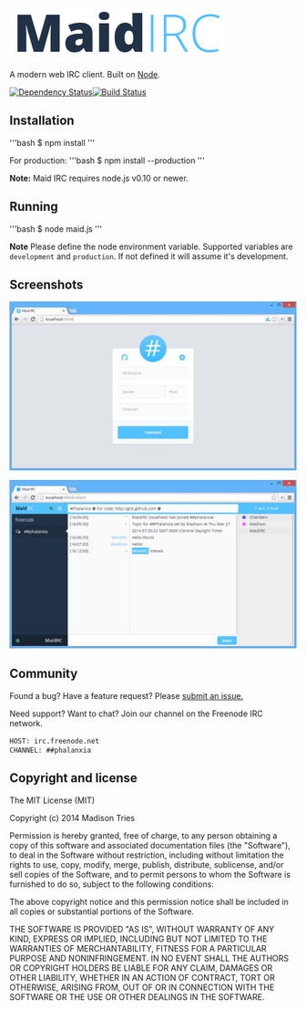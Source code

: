 [![Maid IRC](public/img/logo.png)](https://github.com/Phalanxia/Maid-IRC)

A modern web IRC client. Built on [Node](http://nodejs.org).

[![Dependency Status](https://gemnasium.com/Phalanxia/Maid-IRC.png)](https://gemnasium.com/Phalanxia/Maid-IRC)[![Build Status](https://travis-ci.org/Phalanxia/Maid-IRC.svg?branch=master)](https://travis-ci.org/Phalanxia/Maid-IRC)

## Installation
'''bash
$ npm install
'''

For production:
'''bash
$ npm install --production
'''

**Note:** Maid IRC requires node.js v0.10 or newer.

## Running
'''bash
$ node maid.js
'''

**Note** Please define the node environment variable. Supported variables are `development` and `production`. If not defined it will assume it's development.

## Screenshots

![Login Screen](screenshots/login.png)

![Login Screen](screenshots/client.png)

## Community

Found a bug? Have a feature request? Please [submit an issue.](https://github.com/Phalanxia/Maid-IRC/issues)

Need support? Want to chat? Join our channel on the Freenode IRC network.

	HOST: irc.freenode.net
	CHANNEL: ##phalanxia

## Copyright and license

The MIT License (MIT)

Copyright (c) 2014 Madison Tries

Permission is hereby granted, free of charge, to any person obtaining a copy of
this software and associated documentation files (the "Software"), to deal in
the Software without restriction, including without limitation the rights to
use, copy, modify, merge, publish, distribute, sublicense, and/or sell copies of
the Software, and to permit persons to whom the Software is furnished to do so,
subject to the following conditions:

The above copyright notice and this permission notice shall be included in all
copies or substantial portions of the Software.

THE SOFTWARE IS PROVIDED "AS IS", WITHOUT WARRANTY OF ANY KIND, EXPRESS OR
IMPLIED, INCLUDING BUT NOT LIMITED TO THE WARRANTIES OF MERCHANTABILITY, FITNESS
FOR A PARTICULAR PURPOSE AND NONINFRINGEMENT. IN NO EVENT SHALL THE AUTHORS OR
COPYRIGHT HOLDERS BE LIABLE FOR ANY CLAIM, DAMAGES OR OTHER LIABILITY, WHETHER
IN AN ACTION OF CONTRACT, TORT OR OTHERWISE, ARISING FROM, OUT OF OR IN
CONNECTION WITH THE SOFTWARE OR THE USE OR OTHER DEALINGS IN THE SOFTWARE.
